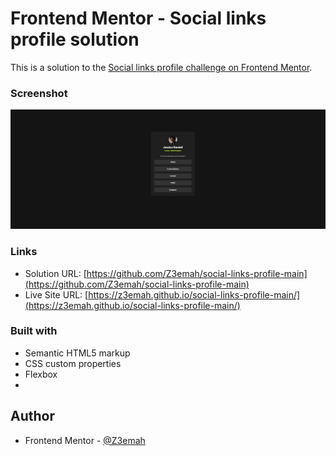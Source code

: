 # Frontend Mentor - Social links profile solution

This is a solution to the [Social links profile challenge on Frontend Mentor](https://www.frontendmentor.io/challenges/social-links-profile-UG32l9m6dQ). 





### Screenshot

![](images/Screenshot.png)


### Links

- Solution URL: [https://github.com/Z3emah/social-links-profile-main](https://github.com/Z3emah/social-links-profile-main)
- Live Site URL: [https://z3emah.github.io/social-links-profile-main/](https://z3emah.github.io/social-links-profile-main/)



### Built with

- Semantic HTML5 markup
- CSS custom properties
- Flexbox
- 
## Author

- Frontend Mentor - [@Z3emah](https://www.frontendmentor.io/profile/Z3emah)

